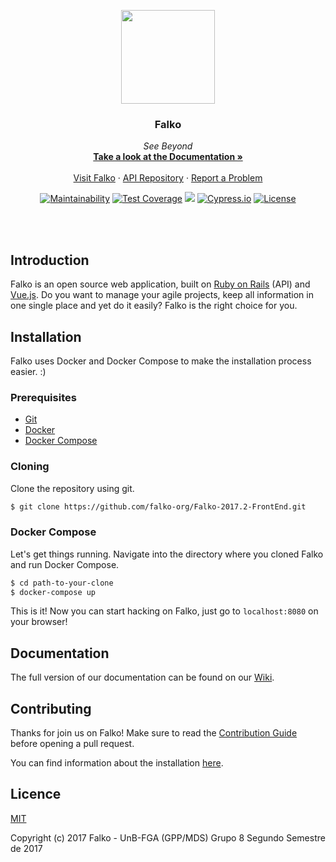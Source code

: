 <p align="center">
  <a href="https://github.com/falko-org/Falko/wiki">
    <img src="https://raw.githubusercontent.com/wiki/falko-org/Falko-API/images/logo.png" width=150 height=150>
  </a>

  <h3 align="center">Falko</h3>

  <p align="center">
    <i>See Beyond</i>
    <br>
    <a href="https://github.com/falko-org/Falko-API/wiki">
      <strong>Take a look at the Documentation &raquo</strong>
    </a>
    <br><br>
    <a href="http://falko.solutions">Visit Falko</a>
    &middot;
    <a href="https://github.com/falko-org/Falko-API">API Repository</a>
    &middot;
    <a href="https://github.com/falko-org/Falko/issues/new">Report a Problem</a>
  </p>
</p>

<p align="center">
  <a href="https://codeclimate.com/github/fga-gpp-mds/Falko-2017.2-BackEnd"><img src="https://codeclimate.com/github/fga-gpp-mds/Falko-2017.2-FrontEnd/badges/gpa.svg" alt="Maintainability"></a>
  <a href="https://codeclimate.com/github/fga-gpp-mds/Falko-2017.2-BackEnd"><img src="https://codeclimate.com/github/fga-gpp-mds/Falko-2017.2-FrontEnd/badges/coverage.svg" alt="Test Coverage"></a>
  <a href="https://github.com/fga-gpp-mds/Falko-2017.2-BackEnd" alt="Travis Build"><img src="https://img.shields.io/travis/falko-org/Falko.svg"></a>
  <a href="https://cypress.io"><img src="https://img.shields.io/badge/cypress.io-tests-green.svg?style=flat-square" alt="Cypress.io"></a>
  <a href="https://github.com/falko-org/Falko"><img src="https://img.shields.io/github/license/falko-org/Falko.svg" alt="License"></a>
  
</p>

<br></br>

## Introduction

Falko is an open source web application, built on [Ruby on Rails](https://github.com/rails/rails/) (API) and [Vue.js](https://github.com/vuejs/vue). Do you want to manage your agile projects, keep all information in one single place and yet do it easily? Falko is the right choice for you.

## Installation
Falko uses Docker and Docker Compose to make the installation process easier. :)

### Prerequisites
* [Git](https://git-scm.com/)
* [Docker](https://www.docker.com/community-edition#/download)
* [Docker Compose](https://docs.docker.com/compose/install/)

### Cloning
Clone the repository using git.

```bash
$ git clone https://github.com/falko-org/Falko-2017.2-FrontEnd.git
```

### Docker Compose
Let's get things running. Navigate into the directory where you cloned Falko and run Docker Compose.

```bash
$ cd path-to-your-clone
$ docker-compose up
```

This is it! Now you can start hacking on Falko, just go to `localhost:8080` on your browser!


## Documentation

The full version of our documentation can be found on our [Wiki](https://github.com/falko-org/Falko-API/wiki).

## Contributing

Thanks for join us on Falko! Make sure to read the [Contribution Guide](https://github.com/falko-org/Falko-2017.2-FrontEnd/blob/devel/CONTRIBUTING.md) before opening a pull request.

You can find information about the installation [here](https://github.com/falko-org/Falko-2017.2-BackEnd/wiki/Como-Usar-o-Docker).

## Licence

[MIT](https://github.com/falko-org/Falko/blob/devel/LICENSE)

Copyright (c) 2017 Falko - UnB-FGA (GPP/MDS) Grupo 8 Segundo Semestre de 2017
